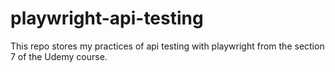 # playwright-api-testing
This repo stores my practices of api testing with playwright from the section 7 of the Udemy course.
